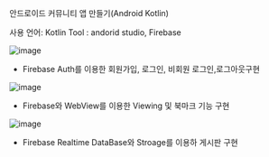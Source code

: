 안드로이드 커뮤니티 앱 만들기(Android Kotlin)

사용 언어: Kotlin
Tool : andorid studio, Firebase

![image](https://github.com/Kitjdeh/kotlin_inflearn_elementary/assets/109275661/7ca6ba47-010a-48a5-a3c8-53a0419c8da5)
- Firebase Auth를 이용한 회원가입, 로그인, 비회원 로그인,로그아웃구현

![image](https://github.com/Kitjdeh/kotlin_inflearn_elementary/assets/109275661/b70146dc-e193-4bf7-b20e-4fa6353b5154)
- Firebase와 WebView를 이용한 Viewing 및 북마크 기능 구현

  
![image](https://github.com/Kitjdeh/kotlin_inflearn_elementary/assets/109275661/d1ef8927-3268-4cbd-8c7e-47c3f4a600dc)
- Firebase Realtime DataBase와 Stroage를 이용하 게시판 구현
